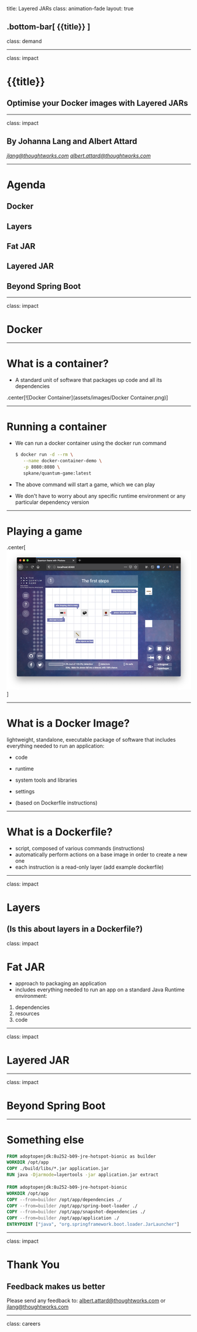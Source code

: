 title: Layered JARs
class: animation-fade
layout: true

<!-- This slide will serve as the base layout for all your slides -->
.bottom-bar[
  {{title}}
]
---

class: demand

---

class: impact

# {{title}}
## Optimise your Docker images with Layered JARs

---

class: impact

## By Johanna Lang and Albert Attard

*jlang@thoughtworks.com*
*albert.attard@thoughtworks.com*

---

# Agenda

## Docker
## Layers
## Fat JAR
## Layered JAR
## Beyond Spring Boot

---

class: impact

# Docker

---

# What is a container?

- A standard unit of software that packages up code and all its dependencies

.center[![Docker Container](assets/images/Docker Container.png)]

---

# Running a container

- We can run a docker container using the docker run command

  ```bash
  $ docker run -d --rm \
     --name docker-container-demo \
     -p 8080:8080 \
     spkane/quantum-game:latest
  ```

- The above command will start a game, which we can play

- We don't have to worry about any specific runtime environment or any particular dependency version

---

# Playing a game

.center[![Quantum Game with Photons](assets/images/Quantum%20Game%20with%20Photons.png)]

---

# What is a Docker Image?

lightweight, standalone, executable package of software that includes everything needed to run an application:
- code
- runtime
- system tools and libraries
- settings

- (based on Dockerfile instructions)
---

# What is a Dockerfile?
- script, composed of various commands (instructions)
- automatically perform actions on a base image in order to create a new one
- each instruction is a read-only layer
(add example dockerfile)

---

class: impact

# Layers
(Is this about layers in a Dockerfile?)
---

class: impact

# Fat JAR
- approach to packaging an application
- includes everything needed to run an app on a standard Java Runtime environment:
1) dependencies
2) resources
3) code

---

class: impact

# Layered JAR

---

class: impact

# Beyond Spring Boot

---

# Something else

```dockerfile
FROM adoptopenjdk:8u252-b09-jre-hotspot-bionic as builder
WORKDIR /opt/app
COPY ./build/libs/*.jar application.jar
RUN java -Djarmode=layertools -jar application.jar extract

FROM adoptopenjdk:8u252-b09-jre-hotspot-bionic
WORKDIR /opt/app
COPY --from=builder /opt/app/dependencies ./
COPY --from=builder /opt/app/spring-boot-loader ./
COPY --from=builder /opt/app/snapshot-dependencies ./
COPY --from=builder /opt/app/application ./
ENTRYPOINT ["java", "org.springframework.boot.loader.JarLauncher"]
```

---

class: impact

# Thank You
## Feedback makes us better

Please send any feedback to: albert.attard@thoughtworks.com or jlang@thoughtworks.com

---

class: careers



